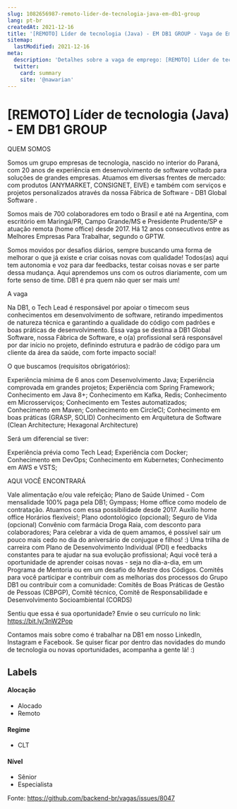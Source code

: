 ```yaml
---
slug: 1082656987-remoto-lider-de-tecnologia-java-em-db1-group
lang: pt-br
createdAt: 2021-12-16
title: '[REMOTO] Líder de tecnologia (Java) - EM DB1 GROUP - Vaga de Emprego'
sitemap:
  lastModified: 2021-12-16
meta:
  description: 'Detalhes sobre a vaga de emprego: [REMOTO] Líder de tecnologia (Java) - EM DB1 GROUP'
  twitter:
    card: summary
    site: '@nawarian'
---
```


# [REMOTO] Líder de tecnologia (Java) - EM DB1 GROUP

QUEM SOMOS

Somos um grupo empresas de tecnologia, nascido no interior do Paraná, com 20 anos de experiência em desenvolvimento de software voltado para soluções de grandes empresas. Atuamos em diversas frentes de mercado: com produtos (ANYMARKET, CONSIGNET, EIVE) e também com serviços e projetos personalizados através da nossa Fábrica de Software - DB1 Global Software .

Somos mais de 700 colaboradores em todo o Brasil e até na Argentina, com escritório em Maringá/PR, Campo Grande/MS e Presidente Prudente/SP e atuação remota (home office) desde 2017. Há 12 anos consecutivos entre as Melhores Empresas Para Trabalhar, segundo o GPTW.

Somos movidos por desafios diários, sempre buscando uma forma de melhorar o que já existe e criar coisas novas com qualidade! Todos(as) aqui tem autonomia e voz para dar feedbacks, testar coisas novas e ser parte dessa mudança. Aqui aprendemos uns com os outros diariamente, com um forte senso de time. DB1 é pra quem não quer ser mais um!

A vaga

Na DB1, o Tech Lead é responsável por apoiar o timecom seus conhecimentos em desenvolvimento de software, retirando impedimentos de natureza técnica e garantindo a qualidade do código com padrões e boas práticas de desenvolvimento.
Essa vaga se destina a DB1 Global Software, nossa Fábrica de Software, e o(a) profissional será responsável por dar início no projeto, definindo estrutura e padrão de código para um cliente da área da saúde, com forte impacto social!

O que buscamos (requisitos obrigatórios):

Experiência mínima de 6 anos com Desenvolvimento Java;
Experiência comprovada em grandes projetos;
Experiência com Spring Framework;
Conhecimento em Java 8+;
Conhecimento em Kafka, Redis;
Conhecimento em Microsserviços;
Conhecimento em Testes automatizados;
Conhecimento em Maven;
Conhecimento em CircleCI;
Conhecimento em boas práticas (GRASP, SOLID)
Conhecimento em Arquitetura de Software (Clean Architecture; Hexagonal Architecture)

Será um diferencial se tiver:

Experiência prévia como Tech Lead;
Experiência com Docker;
Conhecimento em DevOps;
Conhecimento em Kubernetes;
Conhecimento em AWS e VSTS;

AQUI VOCÊ ENCONTRARÁ

Vale alimentação e/ou vale refeição;
Plano de Saúde Unimed - Com mensalidade 100% paga pela DB1;
Gympass;
Home office como modelo de contratação. Atuamos com essa possibilidade desde 2017.
Auxílio home office
Horários flexíveis!;
Plano odontológico (opcional);
Seguro de Vida (opcional)
Convênio com farmácia Droga Raia, com desconto para colaboradores;
Para celebrar a vida de quem amamos, é possível sair um pouco mais cedo no dia do aniversário de conjugue e filhos! :)
Uma trilha de carreira com Plano de Desenvolvimento Individual (PDI) e feedbacks constantes para te ajudar na sua evolução profissional;
Aqui você terá a oportunidade de aprender coisas novas - seja no dia-a-dia, em um Programa de Mentoria ou em um desafio do Mestre dos Códigos.
Comitês para você participar e contribuir com as melhorias dos processos do Grupo DB1 ou contribuir com a comunidade: Comitês de Boas Práticas de Gestão de Pessoas (CBPGP), Comitê técnico, Comitê de Responsabilidade e Desenvolvimento Socioambiental (CORDS)

Sentiu que essa é sua oportunidade? Envie o seu currículo no link: https://bit.ly/3nW2Pop

Contamos mais sobre como é trabalhar na DB1 em nosso LinkedIn, Instagram e Facebook. Se quiser ficar por dentro das novidades do mundo de tecnologia ou novas oportunidades, acompanha a gente lá! :)


## Labels


#### Alocação
- Alocado
- Remoto

#### Regime
- CLT


#### Nível

- Sênior
- Especialista




Fonte: https://github.com/backend-br/vagas/issues/8047